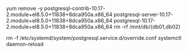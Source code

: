 

yum remove -y postgresql-contrib-10.17-2.module+el8.5.0+11838+8dca950a.x86_64 postgresql-server-10.17-2.module+el8.5.0+11838+8dca950a.x86_64 postgresql-10.17-2.module+el8.5.0+11838+8dca950a.x86_64
rm -rf /mnt/db/{db01,db02}


rm -f /etc/systemd/system/postgresql.service.d/override.conf
systemctl daemon-reload




